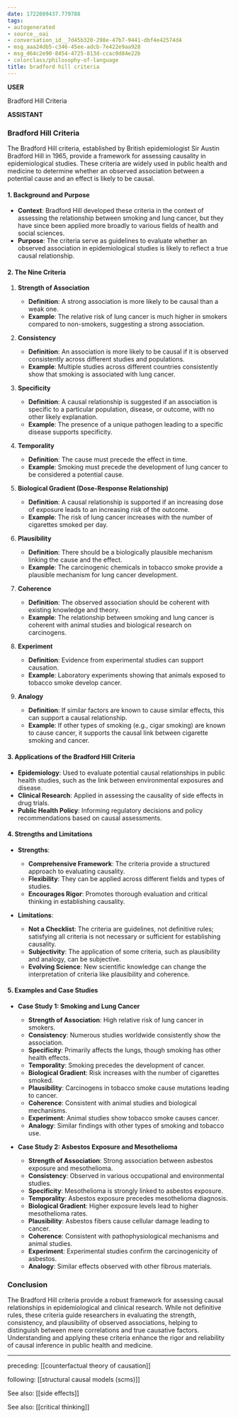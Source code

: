 ```yaml
---
date: 1722089437.779788
tags:
- autogenerated
- source__oai
- conversation_id__7d45b320-298e-47b7-9441-dbf4e42574d4
- msg_aaa24db5-c346-45ee-adcb-7e422e9aa928
- msg_d64c2e90-8454-4725-813d-ccac0d84e22b
- colorclass/philosophy-of-language
title: bradford hill criteria
---
```


**USER**

Bradford Hill Criteria


**ASSISTANT**

### Bradford Hill Criteria

The Bradford Hill criteria, established by British epidemiologist Sir Austin Bradford Hill in 1965, provide a framework for assessing causality in epidemiological studies. These criteria are widely used in public health and medicine to determine whether an observed association between a potential cause and an effect is likely to be causal.

#### 1. **Background and Purpose**

- **Context**: Bradford Hill developed these criteria in the context of assessing the relationship between smoking and lung cancer, but they have since been applied more broadly to various fields of health and social sciences.
- **Purpose**: The criteria serve as guidelines to evaluate whether an observed association in epidemiological studies is likely to reflect a true causal relationship.

#### 2. **The Nine Criteria**

1. **Strength of Association**
   - **Definition**: A strong association is more likely to be causal than a weak one.
   - **Example**: The relative risk of lung cancer is much higher in smokers compared to non-smokers, suggesting a strong association.

2. **Consistency**
   - **Definition**: An association is more likely to be causal if it is observed consistently across different studies and populations.
   - **Example**: Multiple studies across different countries consistently show that smoking is associated with lung cancer.

3. **Specificity**
   - **Definition**: A causal relationship is suggested if an association is specific to a particular population, disease, or outcome, with no other likely explanation.
   - **Example**: The presence of a unique pathogen leading to a specific disease supports specificity.

4. **Temporality**
   - **Definition**: The cause must precede the effect in time.
   - **Example**: Smoking must precede the development of lung cancer to be considered a potential cause.

5. **Biological Gradient (Dose-Response Relationship)**
   - **Definition**: A causal relationship is supported if an increasing dose of exposure leads to an increasing risk of the outcome.
   - **Example**: The risk of lung cancer increases with the number of cigarettes smoked per day.

6. **Plausibility**
   - **Definition**: There should be a biologically plausible mechanism linking the cause and the effect.
   - **Example**: The carcinogenic chemicals in tobacco smoke provide a plausible mechanism for lung cancer development.

7. **Coherence**
   - **Definition**: The observed association should be coherent with existing knowledge and theory.
   - **Example**: The relationship between smoking and lung cancer is coherent with animal studies and biological research on carcinogens.

8. **Experiment**
   - **Definition**: Evidence from experimental studies can support causation.
   - **Example**: Laboratory experiments showing that animals exposed to tobacco smoke develop cancer.

9. **Analogy**
   - **Definition**: If similar factors are known to cause similar effects, this can support a causal relationship.
   - **Example**: If other types of smoking (e.g., cigar smoking) are known to cause cancer, it supports the causal link between cigarette smoking and cancer.

#### 3. **Applications of the Bradford Hill Criteria**

- **Epidemiology**: Used to evaluate potential causal relationships in public health studies, such as the link between environmental exposures and disease.
- **Clinical Research**: Applied in assessing the causality of side effects in drug trials.
- **Public Health Policy**: Informing regulatory decisions and policy recommendations based on causal assessments.

#### 4. **Strengths and Limitations**

- **Strengths**:
  - **Comprehensive Framework**: The criteria provide a structured approach to evaluating causality.
  - **Flexibility**: They can be applied across different fields and types of studies.
  - **Encourages Rigor**: Promotes thorough evaluation and critical thinking in establishing causality.

- **Limitations**:
  - **Not a Checklist**: The criteria are guidelines, not definitive rules; satisfying all criteria is not necessary or sufficient for establishing causality.
  - **Subjectivity**: The application of some criteria, such as plausibility and analogy, can be subjective.
  - **Evolving Science**: New scientific knowledge can change the interpretation of criteria like plausibility and coherence.

#### 5. **Examples and Case Studies**

- **Case Study 1: Smoking and Lung Cancer**
  - **Strength of Association**: High relative risk of lung cancer in smokers.
  - **Consistency**: Numerous studies worldwide consistently show the association.
  - **Specificity**: Primarily affects the lungs, though smoking has other health effects.
  - **Temporality**: Smoking precedes the development of cancer.
  - **Biological Gradient**: Risk increases with the number of cigarettes smoked.
  - **Plausibility**: Carcinogens in tobacco smoke cause mutations leading to cancer.
  - **Coherence**: Consistent with animal studies and biological mechanisms.
  - **Experiment**: Animal studies show tobacco smoke causes cancer.
  - **Analogy**: Similar findings with other types of smoking and tobacco use.

- **Case Study 2: Asbestos Exposure and Mesothelioma**
  - **Strength of Association**: Strong association between asbestos exposure and mesothelioma.
  - **Consistency**: Observed in various occupational and environmental studies.
  - **Specificity**: Mesothelioma is strongly linked to asbestos exposure.
  - **Temporality**: Asbestos exposure precedes mesothelioma diagnosis.
  - **Biological Gradient**: Higher exposure levels lead to higher mesothelioma rates.
  - **Plausibility**: Asbestos fibers cause cellular damage leading to cancer.
  - **Coherence**: Consistent with pathophysiological mechanisms and animal studies.
  - **Experiment**: Experimental studies confirm the carcinogenicity of asbestos.
  - **Analogy**: Similar effects observed with other fibrous materials.

### Conclusion

The Bradford Hill criteria provide a robust framework for assessing causal relationships in epidemiological and clinical research. While not definitive rules, these criteria guide researchers in evaluating the strength, consistency, and plausibility of observed associations, helping to distinguish between mere correlations and true causative factors. Understanding and applying these criteria enhance the rigor and reliability of causal inference in public health and medicine.


---

preceding: [[counterfactual theory of causation]]  


following: [[structural causal models (scms)]]

See also: [[side effects]]


See also: [[critical thinking]]